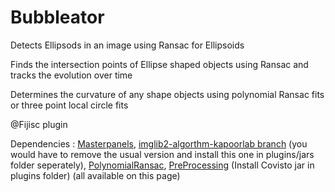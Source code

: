 # Bubbleator
Detects Ellipsods in an image using Ransac for Ellipsoids

Finds the intersection points of Ellipse shaped objects using Ransac and tracks the evolution over time

Determines the curvature of any shape objects using polynomial Ransac fits or three point local circle fits

@Fijisc plugin

Dependencies : [Masterpanels](https://github.com/kapoorlab/MasterPanels), [imglib2-algorthm-kapoorlab branch](https://github.com/kapoorlab/imglib2-algorithm) (you would have to remove the usual version and install this one in plugins/jars folder seperately), [PolynomialRansac](https://github.com/kapoorlab/PolynomialRansac), [PreProcessing](https://github.com/kapoorlab/PreProcessingSuite) (Install Covisto jar in plugins folder)  (all available on this page)
